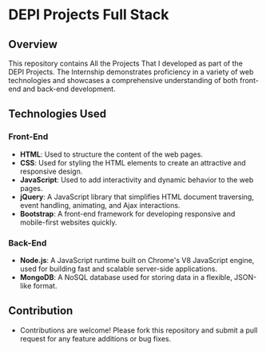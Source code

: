 # DEPI Projects Full Stack 

## Overview

This repository contains All the Projects That I developed as part of the DEPI Projects. The Internship demonstrates proficiency in a variety of web technologies and showcases a comprehensive understanding of both front-end and back-end development.

## Technologies Used

### Front-End
- **HTML**: Used to structure the content of the web pages.
- **CSS**: Used for styling the HTML elements to create an attractive and responsive design.
- **JavaScript**: Used to add interactivity and dynamic behavior to the web pages.
- **jQuery**: A JavaScript library that simplifies HTML document traversing, event handling, animating, and Ajax interactions.
- **Bootstrap**: A front-end framework for developing responsive and mobile-first websites quickly.

### Back-End
- **Node.js**: A JavaScript runtime built on Chrome's V8 JavaScript engine, used for building fast and scalable server-side applications.
- **MongoDB**: A NoSQL database used for storing data in a flexible, JSON-like format.

## Contribution

- Contributions are welcome! Please fork this repository and submit a pull request for any feature additions or bug fixes.

